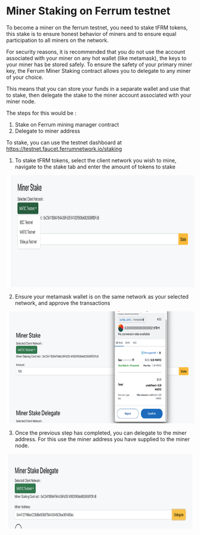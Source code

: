 # Miner Staking on Ferrum testnet

To become a miner on the ferrum testnet, you need to stake tFRM tokens, this stake is to ensure honest behavior of miners and to ensure equal participation to all miners on the network.

For security reasons, it is recommended that you do not use the account associated with your miner on any hot wallet (like metamask), the keys to your miner has be stored safely. To ensure the safety of your primary miner key, the Ferrum Miner Staking contract allows you to delegate to any miner of your choice.

This means that you can store your funds in a separate wallet and use that to stake, then delegate the stake to the miner account associated with your miner node.

The steps for this would be :

1. Stake on Ferrum mining manager contract
2. Delegate to miner address


To stake, you can use the testnet dashboard at https://testnet.faucet.ferrumnetwork.io/staking

1. To stake tFRM tokens, select the client network you wish to mine, navigate to the stake tab and enter the amount of tokens to stake

<img src="./images/miner_stake_1.png"  width="800" height="300">

2. Ensure your metamask wallet is on the same network as your selected network, and approve the transactions

<img src="./images/miner_stake_3.png"  width="800" height="300">

3. Once the previous step has completed, you can delegate to the miner address. For this use the miner address you have supplied to the miner node.

<img src="./images/miner_stake_2.png"  width="800" height="200">